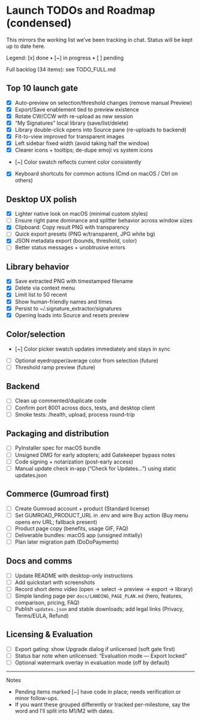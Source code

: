 # Launch TODOs and Roadmap (condensed)

This mirrors the working list we’ve been tracking in chat. Status will be kept up to date here.

Legend: [x] done • [~] in progress • [ ] pending

Full backlog (34 items): see TODO_FULL.md

## Top 10 launch gate

- [x] Auto-preview on selection/threshold changes (remove manual Preview)
- [x] Export/Save enablement tied to preview existence
- [x] Rotate CW/CCW with re-upload as new session
- [x] “My Signatures” local library (save/list/delete)
- [x] Library double-click opens into Source pane (re-uploads to backend)
- [x] Fit-to-view improved for transparent images
- [x] Left sidebar fixed width (avoid taking half the window)
- [x] Clearer icons + tooltips; de-dupe emoji vs system icons
- [~] Color swatch reflects current color consistently
- [x] Keyboard shortcuts for common actions (Cmd on macOS / Ctrl on others)

## Desktop UX polish

- [x] Lighter native look on macOS (minimal custom styles)
- [ ] Ensure right pane dominance and splitter behavior across window sizes
- [x] Clipboard: Copy result PNG with transparency
- [ ] Quick export presets (PNG w/transparent, JPG white bg)
- [x] JSON metadata export (bounds, threshold, color)
- [ ] Better status messages + unobtrusive errors

## Library behavior

- [x] Save extracted PNG with timestamped filename
- [x] Delete via context menu
- [x] Limit list to 50 recent
- [x] Show human-friendly names and times
- [x] Persist to ~/.signature_extractor/signatures
- [x] Opening loads into Source and resets preview

## Color/selection

- [~] Color picker swatch updates immediately and stays in sync
- [ ] Optional eyedropper/average color from selection (future)
- [ ] Threshold ramp preview (future)

## Backend

- [ ] Clean up commented/duplicate code
- [ ] Confirm port 8001 across docs, tests, and desktop client
- [ ] Smoke tests: /health, upload, process round-trip

## Packaging and distribution

- [ ] PyInstaller spec for macOS bundle
- [ ] Unsigned DMG for early adopters; add Gatekeeper bypass notes
- [ ] Code signing + notarization (post-early access)
- [ ] Manual update check in-app (“Check for Updates…”) using static updates.json

## Commerce (Gumroad first)

- [ ] Create Gumroad account + product (Standard license)
- [ ] Set GUMROAD_PRODUCT_URL in .env and wire Buy action (Buy menu opens env URL; fallback present)
- [ ] Product page copy (benefits, usage GIF, FAQ)
- [ ] Deliverable bundles: macOS app (unsigned initially)
- [ ] Plan later migration path (DoDoPayments)

## Docs and comms

- [ ] Update README with desktop-only instructions
- [ ] Add quickstart with screenshots
- [ ] Record short demo video (open → select → preview → export → library)
- [ ] Simple landing page per `docs/LANDING_PAGE_PLAN.md` (hero, features, comparison, pricing, FAQ)
- [ ] Publish `updates.json` and stable downloads; add legal links (Privacy, Terms/EULA, Refund)

## Licensing & Evaluation

- [ ] Export gating: show Upgrade dialog if unlicensed (soft gate first)
- [ ] Status bar note when unlicensed: “Evaluation mode — Export locked”
- [ ] Optional watermark overlay in evaluation mode (off by default)

---

Notes

- Pending items marked [~] have code in place; needs verification or minor follow-ups.
- If you want these grouped differently or tracked per-milestone, say the word and I’ll split into M1/M2 with dates.
